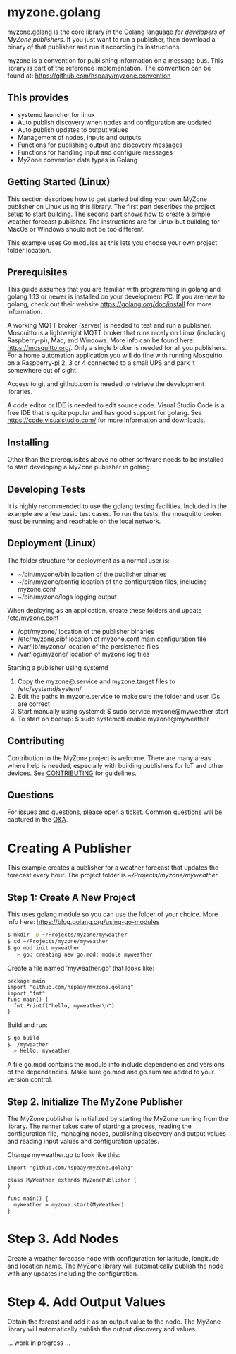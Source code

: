 # myzone.golang
myzone.golang is the core library in the Golang language *for developers of MyZone publishers*. If you just want to run a publisher, then download a binary of that publisher and run it according its instructions. 

myzone is a convention for publishing information on a message bus. This library is part of the reference implementation.
The convention can be found at: https://github.com/hspaay/myzone.convention

## This provides
* systemd launcher for linux 
* Auto publish discovery when nodes and configuration are updated 
* Auto publish updates to output values 
* Management of nodes, inputs and outputs
* Functions for publishing output and discovery messages
* Functions for handling input and configure messages
* MyZone convention data types in Golang

## Getting Started (Linux)

This section describes how to get started building your own MyZone publisher on Linux using this library. The first part describes the project setup to start building. The second part shows how to create a simple weather forecast publisher. The instructions are for Linux but building for MacOs or Windows should not be too different. 

This example uses Go modules as this lets you choose your own project folder location.

## Prerequisites
This guide assumes that you are familiar with programming in golang and golang 1.13 or newer is installed on your development PC. If you are new to golang, check out their website https://golang.org/doc/install for more information. 

A working MQTT broker (server) is needed to test and run a publisher. Mosquitto is a lightweight MQTT broker that runs nicely on Linux (including Raspberry-pi), Mac, and Windows. More info can be found here: https://mosquitto.org/. Only a single broker is needed for all you publishers. For a home automation application you will do fine with running Mosquitto on a Raspberry-pi 2, 3 or 4 connected to a small UPS and park it somewhere out of sight.

Access to git and github.com is needed to retrieve the development libraries. 

A code editor or IDE is needed to edit source code. Visual Studio Code is a free IDE that is quite popular and has good support for golang. See https://code.visualstudio.com/ for more information and downloads.

## Installing

Other than the prerequisites above no other software needs to be installed to start developing a MyZone publisher in golang. 


## Developing Tests

It is highly recommended to use the golang testing facilities. Included in the example are a few basic test cases. To run the tests, the mosquitto broker must be running and reachable on the local network. 

## Deployment (Linux)

The folder structure for deployment as a normal user is:
* ~/bin/myzone/bin      location of the publisher binaries
* ~/bin/myzone/config   location of the configuration files, including myzone.conf
* ~/bin/myzone/logs     logging output

When deploying as an application, create these folders and update /etc/myzone.conf
* /opt/myzone/             location of the publisher binaries
* /etc/myzone,cibf         location of myzone.conf main configuration file
* /var/lib/myzone/         location of the persistence files
* /var/log/myzone/         location of myzone log files

Starting a publisher using systemd 
1. Copy the myzone@.service and myzone.target files to /etc/systemd/system/
2. Edit the paths in myzone.service to make sure the folder and user IDs are correct
3. Start manually using systemd:
   $ sudo service myzone@myweather start
4. To start on bootup:
   $ sudo systemctl enable myzone@myweather

## Contributing
Contribution to the MyZone project is welcome. There are many areas where help is needed, especially with building publishers for IoT and other devices.
See [CONTRIBUTING](docs/CONTRIBUTING.md) for guidelines.

## Questions
For issues and questions, please open a ticket.
Common questions will be captured in the [Q&A](docs/FAQ.md).


# Creating A Publisher 

This example creates a publisher for a weather forecast that updates the forecast every hour. The project folder is *~/Projects/myzone/myweather*

## Step 1: Create A New Project

This uses golang module so you can use the folder of your choice. More info here: https://blog.golang.org/using-go-modules


```bash
$ mkdir -p ~/Projects/myzone/myweather
$ cd ~/Projects/myzone/myweather
$ go mod init myweather
   > go: creating new go.mod: module myweather
```
Create a file named 'myweather.go' that looks like:
```golang
package main
import "github.com/hspaay/myzone.golang"
import "fmt"
func main() {
  fmt.Printf("hello, myweather\n")
}
```
Build and run:
```bash
$ go build
$ ./myweather   
  > Hello, myweather
```

A file go.mod contains the module info include dependencies and versions of the dependencies. 
Make sure go.mod and go.sum are added to your version control.

## Step 2. Initialize The MyZone Publisher
The MyZone publisher is initialized by starting the MyZone running from the library. The runner takes care of starting a process, reading the configuration file, managing nodes,  publishing discovery and output values and reading input values and configuration updates.

Change myweather.go to look like this:
```golang
import "github.com/hspaay/myzone.golang"

class MyWeather extends MyZonePublisher {
}

func main() {
  myWeather = myzone.start(MyWeather)
}
```

# Step 3. Add Nodes
Create a weather forecase node with configuration for latitude, longitude and location name.
The MyZone library will automatically publish the node with any updates including the configuration.

# Step 4. Add Output Values
Obtain the forcast and add it as an output value to the node.
The MyZone library will automatically publish the output discovery and values.





... work in progress ...
